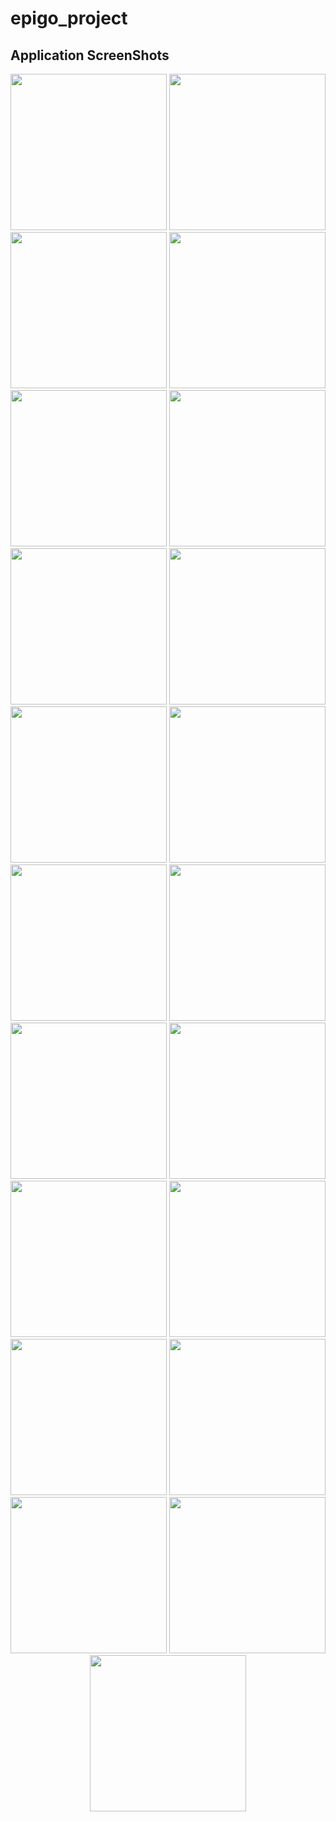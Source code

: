 # epigo_project

## Application ScreenShots

<div align="center">
  <img src="https://github.com/NourElHoudaAmmari/EpiGo/assets/113768152/521286ac-b2bc-4b11-98b2-089f7f137d02" width="250" />
  <img src="https://github.com/NourElHoudaAmmari/EpiGo/assets/113768152/3a48ae37-7605-448c-8152-f437dbc85021" width="250" />
</div>

<div align="center">
  <img src="https://github.com/NourElHoudaAmmari/EpiGo/assets/113768152/2e8eb91f-61af-4bf4-8641-c429788238e2" width="250" />
  <img src="https://github.com/NourElHoudaAmmari/EpiGo/assets/113768152/c11e55e4-00f7-4f6b-95f0-8f5db0e19a22" width="250" />
</div>

<div align="center">
  <img src="https://github.com/NourElHoudaAmmari/EpiGo/assets/113768152/822793e9-1581-4b43-8fdd-8d2911fe8797" width="250" />
  <img src="https://github.com/NourElHoudaAmmari/EpiGo/assets/113768152/30b7fc8f-7bb4-4a37-9a71-fdb41ede90ea" width="250" />
</div>

<div align="center">
  <img src="https://github.com/NourElHoudaAmmari/EpiGo/assets/113768152/92707474-69ed-4b8c-9f86-5e2246fa076d" width="250" />
  <img src="https://github.com/NourElHoudaAmmari/EpiGo/assets/113768152/2f638e77-6886-42e2-85cb-d49d92328467" width="250" />
</div>

<div align="center">
  <img src="https://github.com/NourElHoudaAmmari/EpiGo/assets/113768152/4ca0f0b3-356d-4e12-bf09-aebfa00807cf" width="250" />
  <img src="https://github.com/NourElHoudaAmmari/EpiGo/assets/113768152/438136f9-082f-4c0c-98f2-6253e7e67405" width="250" />
</div>

<div align="center">
  <img src="https://github.com/NourElHoudaAmmari/EpiGo/assets/113768152/34bd1d13-f243-4308-922a-0d0cbacad484" width="250" />
  <img src="https://github.com/NourElHoudaAmmari/EpiGo/assets/113768152/9aad1c26-6690-46e4-9a38-cfd31b402496" width="250" />
</div>

<div align="center">
  <img src="https://github.com/NourElHoudaAmmari/EpiGo/assets/113768152/96549a75-d500-4e53-aa69-16fe9b32bd5f" width="250" />
  <img src="https://github.com/NourElHoudaAmmari/EpiGo/assets/113768152/7c336adb-e0a9-4779-b26a-82ee7167b4e4" width="250" />
</div>

<div align="center">
  <img src="https://github.com/NourElHoudaAmmari/EpiGo/assets/113768152/a4de59d9-5342-449e-b122-2138bf0b8662" width="250" />
  <img src="https://github.com/NourElHoudaAmmari/EpiGo/assets/113768152/bfc3b893-5839-44ed-9a6d-76c52289e379" width="250" />
</div>

<div align="center">
  <img src="https://github.com/NourElHoudaAmmari/EpiGo/assets/113768152/7fd9600f-1b54-4667-bbc2-12fbfe3f3782" width="250" />
  <img src="https://github.com/NourElHoudaAmmari/EpiGo/assets/113768152/8a1c4c41-1afa-4f0c-8962-225f14f60663" width="250" />
</div>

<div align="center">
  <img src="https://github.com/NourElHoudaAmmari/EpiGo/assets/113768152/2bdee506-f796-4707-be6a-9cf9af4ef77b" width="250" />
  <img src="https://github.com/NourElHoudaAmmari/EpiGo/assets/113768152/59392768-89f2-492d-aa97-7b2fb3eaca69" width="250" />
</div>

<div align="center">
  <img src="https://github.com/NourElHoudaAmmari/EpiGo/assets/113768152/4473c95b-a5bc-4519-83db-ed7b34f02d63" width="250" />
</div>
